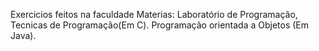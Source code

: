 Exercicios feitos na faculdade 
Materias: Laboratório de Programação, Tecnicas de Programação(Em C).
          Programação orientada a Objetos (Em Java).
